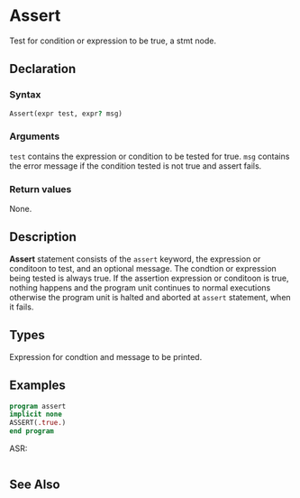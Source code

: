 # Assert

Test for condition or expression to be true, a stmt node.

## Declaration

### Syntax

```fortran
Assert(expr test, expr? msg)
```

### Arguments

`test` contains the expression or condition to be tested for true.
`msg` contains the error message if the condition tested is not true and assert
fails.

### Return values

None.

## Description

**Assert** statement consists of the `assert` keyword, the expression or
conditoon to test, and an optional message. The condtion or expression being
tested is always true. If the assertion expression or conditoon is true, nothing
happens and the program unit continues to normal executions otherwise the program
unit is halted and aborted at `assert` statement, when it fails.

## Types

Expression for condtion and message to be printed.

## Examples

```fortran
program assert
implicit none
ASSERT(.true.)
end program
```

ASR:

```fortran

```

## See Also
